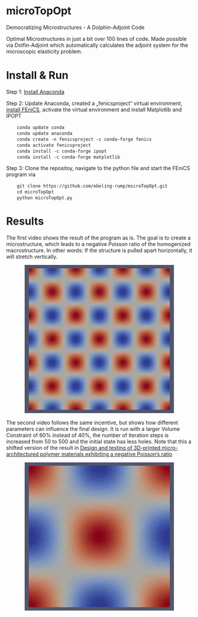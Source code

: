 


# microTopOpt
Democratizing Microstructures - A Dolphin-Adjoint Code

Optimal Microstructures in just a bit over 100 lines of code. Made possible via Dolfin-Adjoint which automatically calculates the adjoint system for the microscopic elasticity problem.

# Install & Run

Step 1: [Install Anaconda](https://docs.continuum.io/anaconda/install/)

Step 2: Update Anaconda, created a „fenicsproject“ virtual environment, [install FEniCS](https://fenicsproject.org/download/), activate the virtual environment and install Matplotlib and IPOPT

		conda update conda
		conda update anaconda
		conda create -n fenicsproject -c conda-forge fenics
		conda activate fenicsproject
		conda install -c conda-forge ipopt
		conda install -c conda-forge matplotlib
       
Step 3: Clone the repositoy, navigate to the python file and start the FEniCS program via

		git clone https://github.com/ebeling-rump/microTopOpt.git
		cd microTopOpt
		python microTopOpt.py
  
# Results

The first video shows the result of the program as is. The goal is to create a microstructure, which leads to a negative Poisson ratio of the homogenized macrostructure. In other words: If the structure is pulled apart horizontally, it will stretch vertically. 

<p align="center">
  <img src="git_vid.gif" alt="animated" />
</p>

The second video follows the same incentive, but shows how different parameters can influence the final design. It is run with a larger Volume Constraint of 60% instead of 40%, the number of iteration steps is increased from 50 to 500 and the initial state has less holes. Note that this a shifted version of the result in 
[Design and testing of 3D-printed micro-architectured polymer materials exhibiting a negative Poisson’s ratio](https://doi.org/10.1007/s00161-019-00851-6)

<p align="center">
  <img src="allcontrols_IPOPT_w1111_1.0_w1122_30_w2222_1.0_AT1111_0.2_AT1122_-0.1_AT2222_0.2_vc_0.6_GL_gamma_1e-05_GL_eps_1_niter_500_InEq_True_ndof_50_nu_T_-0.5_fst.gif" alt="animated" />
</p>

